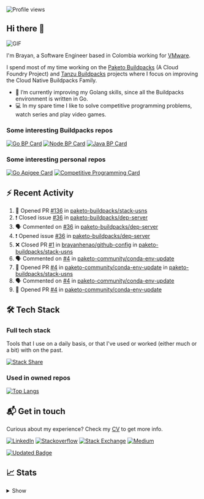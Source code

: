 ![Profile views](https://gpvc.arturio.dev/brayanhenao)

## Hi there 👋

<img alt="GIF" src="https://i.pinimg.com/originals/e4/26/70/e426702edf874b181aced1e2fa5c6cde.gif" />  


I'm Brayan, a Software Engineer based in Colombia working for [VMware](https://www.vmware.com/).

I spend most of my time working on the [Paketo Buildpacks](https://paketo.io/) (A Cloud Foundry Project)
and [Tanzu Buildpacks](https://tanzu.vmware.com/components/buildpacks) projects where I focus on improving the Cloud
Native Buildpacks Family.

- 🌱 I’m currently improving my Golang skills, since all the Buildpacks environment is written in Go.
- 💻 In my spare time I like to solve competitive programming problems, watch series and play video games.

### Some interesting Buildpacks repos

[![Go BP Card](https://github-readme-stats.vercel.app/api/pin/?username=paketo-buildpacks&repo=go&show_owner=true)](https://github.com/paketo-buildpacks/go)
[![Node BP Card](https://github-readme-stats.vercel.app/api/pin/?username=paketo-buildpacks&repo=nodejs&show_owner=true)](https://github.com/paketo-buildpacks/nodejs)
[![Java BP Card](https://github-readme-stats.vercel.app/api/pin/?username=paketo-buildpacks&repo=java&show_owner=true)](https://github.com/paketo-buildpacks/java)

### Some interesting personal repos

[![Go Apigee Card](https://github-readme-stats.vercel.app/api/pin/?username=brayanhenao&repo=go-apigee-edge)](https://github.com/brayanhenao/go-apigee-edge)
[![Competitive Programming Card](https://github-readme-stats.vercel.app/api/pin/?username=brayanhenao&repo=competitive-programming)](https://github.com/brayanhenao/competitive-programming)

## ⚡️ Recent Activity

<!--START_SECTION:activity-->

1. 💪 Opened PR [#136](https://github.com/paketo-buildpacks/stack-usns/pull/136) in [paketo-buildpacks/stack-usns](https://github.com/paketo-buildpacks/stack-usns)
2. ❗️ Closed issue [#36](https://github.com/paketo-buildpacks/dep-server/issues/36) in [paketo-buildpacks/dep-server](https://github.com/paketo-buildpacks/dep-server)
3. 🗣 Commented on [#36](https://github.com/paketo-buildpacks/dep-server/issues/36) in [paketo-buildpacks/dep-server](https://github.com/paketo-buildpacks/dep-server)
4. ❗️ Opened issue [#36](https://github.com/paketo-buildpacks/dep-server/issues/36) in [paketo-buildpacks/dep-server](https://github.com/paketo-buildpacks/dep-server)
5. ❌ Closed PR [#1](https://github.com/brayanhenao/github-config/pull/1) in [brayanhenao/github-config](https://github.com/brayanhenao/github-config)
   in [paketo-buildpacks/stack-usns](https://github.com/paketo-buildpacks/stack-usns)
4. 🗣 Commented on [#4](https://github.com/paketo-community/conda-env-update/issues/4)
   in [paketo-community/conda-env-update](https://github.com/paketo-community/conda-env-update)
5. 💪 Opened PR [#4](https://github.com/paketo-community/conda-env-update/pull/4)
   in [paketo-community/conda-env-update](https://github.com/paketo-community/conda-env-update)
   in [paketo-buildpacks/stack-usns](https://github.com/paketo-buildpacks/stack-usns)
4. 🗣 Commented on [#4](https://github.com/paketo-community/conda-env-update/issues/4)
   in [paketo-community/conda-env-update](https://github.com/paketo-community/conda-env-update)
5. 💪 Opened PR [#4](https://github.com/paketo-community/conda-env-update/pull/4)
   in [paketo-community/conda-env-update](https://github.com/paketo-community/conda-env-update)

<!--END_SECTION:activity-->

## 🛠 Tech Stack

### Full tech stack

Tools that I use on a daily basis, or that I've used or worked (either much or a bit) with on the past.

[![Stack Share](https://img.shields.io/badge/Stack%20Share-0690FA.svg?&style=for-the-badge&logo=stackshare&logoColor=white)](https://stackshare.io/bhenao6/mystack)

### Used in owned repos

[![Top Langs](https://github-readme-stats.vercel.app/api/top-langs/?username=brayanhenao&layout=compact&langs_count=10)](https://github.com/anuraghazra/github-readme-stats)

## 📬 Get in touch

Curious about my experience? Check my [CV](resources/Brayan%20Henao%20CV.pdf) to get more info.

[![LinkedIn](https://img.shields.io/badge/linkedin-%230077B5.svg?&style=for-the-badge&logo=linkedin&logoColor=white)](https://www.linkedin.com/in/bhenao6/)
[![Stackoverflow](https://img.shields.io/badge/-F58025.svg?&style=for-the-badge&logo=stackoverflow&logoColor=white)](https://stackoverflow.com/users/5371842/brayan-henao)
[![Stack Exchange](https://img.shields.io/badge/-1E5397.svg?&style=for-the-badge&logo=stackexchange)](https://stackexchange.com/users/7008058/brayan-henao)
[![Medium](https://img.shields.io/badge/medium-%2312100E.svg?&style=for-the-badge&logo=medium&logoColor=white)](https://medium.com/@bhenao6)

[![Updated Badge](https://badges.pufler.dev/updated/brayanhenao/brayanhenao)](https://badges.pufler.dev)

## 📈 Stats

<details>
  <summary>Show</summary>

[![Brayan's github stats](https://github-readme-stats.vercel.app/api?username=brayanhenao&count_private=true&show_icons=true&theme=vue-dark)](https://github.com/anuraghazra/github-readme-stats)

<!--START_SECTION:waka-->
![Lines of code](https://img.shields.io/badge/From%20Hello%20World%20I%27ve%20Written-299504%20lines%20of%20code-blue)

**🐱 My Github Data** 

> 🏆 283 Contributions in the Year 2021
 > 
> 📦 85.4 kB Used in Github's Storage 
 > 
> 💼 Opted to Hire
 > 
> 📜 45 Public Repositories 
 > 
> 🔑 11 Private Repositories  
 > 
**I'm an Early 🐤** 

```text
🌞 Morning    50 commits     █████░░░░░░░░░░░░░░░░░░░░   22.62% 
🌆 Daytime    104 commits    ███████████░░░░░░░░░░░░░░   47.06% 
🌃 Evening    33 commits     ███░░░░░░░░░░░░░░░░░░░░░░   14.93% 
🌙 Night      34 commits     ███░░░░░░░░░░░░░░░░░░░░░░   15.38%

```
📅 **I'm Most Productive on Tuesday** 

```text
Monday       44 commits     █████░░░░░░░░░░░░░░░░░░░░   19.91% 
Tuesday      70 commits     ████████░░░░░░░░░░░░░░░░░   31.67% 
Wednesday    44 commits     █████░░░░░░░░░░░░░░░░░░░░   19.91% 
Thursday     27 commits     ███░░░░░░░░░░░░░░░░░░░░░░   12.22% 
Friday       28 commits     ███░░░░░░░░░░░░░░░░░░░░░░   12.67% 
Saturday     2 commits      ░░░░░░░░░░░░░░░░░░░░░░░░░   0.9% 
Sunday       6 commits      ░░░░░░░░░░░░░░░░░░░░░░░░░   2.71%

```


📊 **This Week I Spent My Time On** 

```text
⌚︎ Time Zone: America/Bogota

💬 Programming Languages: 
sh                       2 hrs 25 mins       ████████████████████████░   98.68% 
Text                     1 min               ░░░░░░░░░░░░░░░░░░░░░░░░░   1.32%

🔥 Editors: 
Zsh                      2 hrs 25 mins       ████████████████████████░   98.68% 
Vim                      1 min               ░░░░░░░░░░░░░░░░░░░░░░░░░   1.32%

💻 Operating System: 
Mac                      2 hrs 27 mins       █████████████████████████   100.0%

```

**I Mostly Code in Java** 

```text
Java                     12 repos            ████████░░░░░░░░░░░░░░░░░   34.29% 
JavaScript               6 repos             ████░░░░░░░░░░░░░░░░░░░░░   17.14% 
TypeScript               5 repos             ███░░░░░░░░░░░░░░░░░░░░░░   14.29% 
Go                       4 repos             ██░░░░░░░░░░░░░░░░░░░░░░░   11.43% 
HTML                     2 repos             █░░░░░░░░░░░░░░░░░░░░░░░░   5.71%

```



 Last Updated on 10/06/2021
<!--END_SECTION:waka-->
</details>
